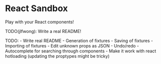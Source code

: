 # React Sandbox

Play with your React components!

TODO(jlfwong): Write a real README!

TODO:
    - Write real README
    - Generation of fixtures
    - Saving of fixtures
    - Importing of fixtures
    - Edit unknown props as JSON
    - Undo/redo
    - Autocomplete for searching through components
    - Make it work with react hotloading (updating the proptypes might be 
      tricky)
